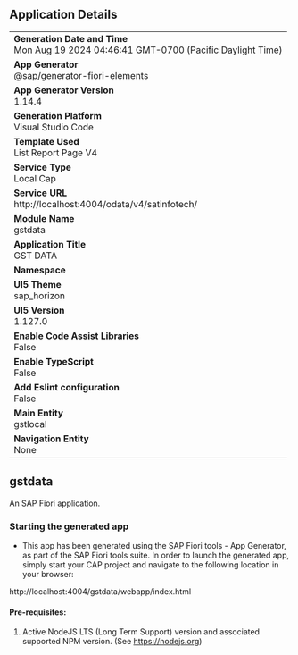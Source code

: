 ## Application Details
|               |
| ------------- |
|**Generation Date and Time**<br>Mon Aug 19 2024 04:46:41 GMT-0700 (Pacific Daylight Time)|
|**App Generator**<br>@sap/generator-fiori-elements|
|**App Generator Version**<br>1.14.4|
|**Generation Platform**<br>Visual Studio Code|
|**Template Used**<br>List Report Page V4|
|**Service Type**<br>Local Cap|
|**Service URL**<br>http://localhost:4004/odata/v4/satinfotech/|
|**Module Name**<br>gstdata|
|**Application Title**<br>GST DATA|
|**Namespace**<br>|
|**UI5 Theme**<br>sap_horizon|
|**UI5 Version**<br>1.127.0|
|**Enable Code Assist Libraries**<br>False|
|**Enable TypeScript**<br>False|
|**Add Eslint configuration**<br>False|
|**Main Entity**<br>gstlocal|
|**Navigation Entity**<br>None|

## gstdata

An SAP Fiori application.

### Starting the generated app

-   This app has been generated using the SAP Fiori tools - App Generator, as part of the SAP Fiori tools suite.  In order to launch the generated app, simply start your CAP project and navigate to the following location in your browser:

http://localhost:4004/gstdata/webapp/index.html

#### Pre-requisites:

1. Active NodeJS LTS (Long Term Support) version and associated supported NPM version.  (See https://nodejs.org)


